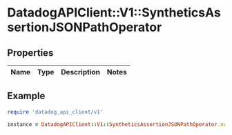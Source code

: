 # DatadogAPIClient::V1::SyntheticsAssertionJSONPathOperator

## Properties

| Name | Type | Description | Notes |
| ---- | ---- | ----------- | ----- |

## Example

```ruby
require 'datadog_api_client/v1'

instance = DatadogAPIClient::V1::SyntheticsAssertionJSONPathOperator.new()
```

